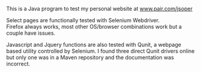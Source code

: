 This is a Java program to test my personal website at www.pair.com/jsoper

Select pages are functionally tested with Selenium Webdriver.  
Firefox always works, most other OS/browser combinations work but a couple have issues.

Javascript and Jquery functions are also tested with Qunit, a webpage based utility controlled by Selenium.
I found three direct Qunit drivers online but only one was in a Maven repository and the documentation was incorrect.
